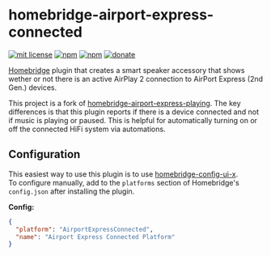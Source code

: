 # homebridge-airport-express-connected

[![mit license](https://badgen.net/badge/license/MIT/red)](https://github.com/maxileith/homebridge-airport-express-connected/blob/master/LICENSE)
[![npm](https://img.shields.io/npm/v/homebridge-airport-express-connected)](https://www.npmjs.com/package/homebridge-airport-express-connected)
[![npm](https://badgen.net/npm/dt/homebridge-airport-express-connected)](https://www.npmjs.com/package/homebridge-airport-express-connected)
[![donate](https://badgen.net/badge/donate/paypal/91BE09)](https://www.paypal.me/maxileith)

[Homebridge](https://github.com/homebridge/homebridge) plugin that creates a smart speaker accessory that shows wether or not there is an active AirPlay 2 connection to AirPort Express (2nd Gen.) devices.

This project is a fork of [homebridge-airport-express-playing](https://github.com/apexad/homebridge-airport-express-playing). The key differences is that this plugin reports if there is a device connected and not if music is playing or paused. This is helpful for automatically turning on or off the connected HiFi system via automations.

## Configuration
This easiest way to use this plugin is to use [homebridge-config-ui-x](https://www.npmjs.com/package/homebridge-config-ui-x).  
To configure manually, add to the `platforms` section of Homebridge's `config.json` after installing the plugin.

**Config:**
```json
{
  "platform": "AirportExpressConnected",
  "name": "Airport Express Connected Platform"
}
```
